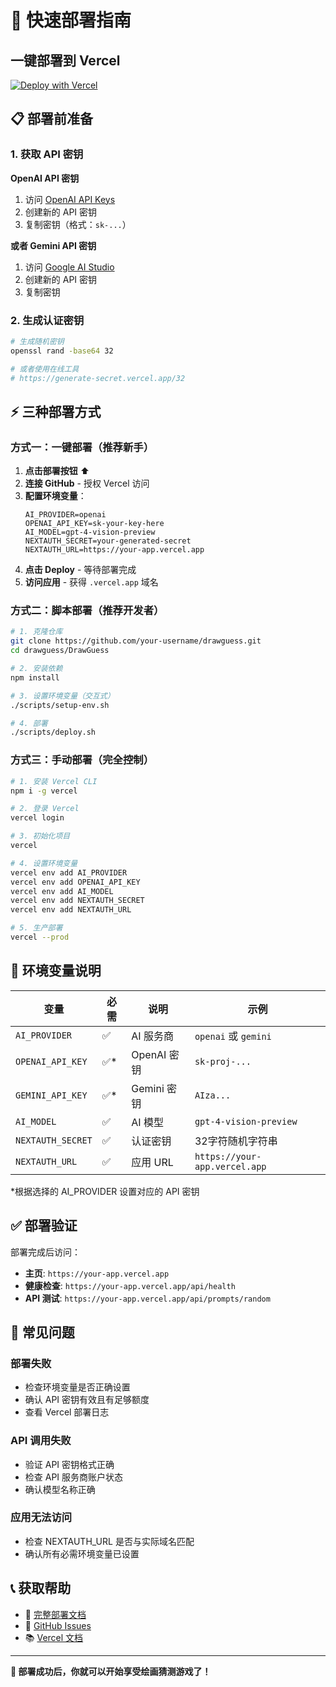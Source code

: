 # 🚀 快速部署指南

## 一键部署到 Vercel

[![Deploy with Vercel](https://vercel.com/button)](https://vercel.com/new/clone?repository-url=https%3A%2F%2Fgithub.com%2Fyour-username%2Fdrawguess&env=AI_PROVIDER,OPENAI_API_KEY,AI_MODEL,NEXTAUTH_SECRET&envDescription=AI%20service%20configuration%20and%20authentication%20secrets&envLink=https%3A%2F%2Fgithub.com%2Fyour-username%2Fdrawguess%23environment-variables&project-name=drawguess&repository-name=drawguess)

## 📋 部署前准备

### 1. 获取 API 密钥

**OpenAI API 密钥**
1. 访问 [OpenAI API Keys](https://platform.openai.com/api-keys)
2. 创建新的 API 密钥
3. 复制密钥（格式：`sk-...`）

**或者 Gemini API 密钥**
1. 访问 [Google AI Studio](https://makersuite.google.com/app/apikey)
2. 创建新的 API 密钥
3. 复制密钥

### 2. 生成认证密钥

```bash
# 生成随机密钥
openssl rand -base64 32

# 或者使用在线工具
# https://generate-secret.vercel.app/32
```

## ⚡ 三种部署方式

### 方式一：一键部署（推荐新手）

1. **点击部署按钮** ⬆️
2. **连接 GitHub** - 授权 Vercel 访问
3. **配置环境变量**：
   ```
   AI_PROVIDER=openai
   OPENAI_API_KEY=sk-your-key-here
   AI_MODEL=gpt-4-vision-preview
   NEXTAUTH_SECRET=your-generated-secret
   NEXTAUTH_URL=https://your-app.vercel.app
   ```
4. **点击 Deploy** - 等待部署完成
5. **访问应用** - 获得 `.vercel.app` 域名

### 方式二：脚本部署（推荐开发者）

```bash
# 1. 克隆仓库
git clone https://github.com/your-username/drawguess.git
cd drawguess/DrawGuess

# 2. 安装依赖
npm install

# 3. 设置环境变量（交互式）
./scripts/setup-env.sh

# 4. 部署
./scripts/deploy.sh
```

### 方式三：手动部署（完全控制）

```bash
# 1. 安装 Vercel CLI
npm i -g vercel

# 2. 登录 Vercel
vercel login

# 3. 初始化项目
vercel

# 4. 设置环境变量
vercel env add AI_PROVIDER
vercel env add OPENAI_API_KEY
vercel env add AI_MODEL
vercel env add NEXTAUTH_SECRET
vercel env add NEXTAUTH_URL

# 5. 生产部署
vercel --prod
```

## 🔧 环境变量说明

| 变量 | 必需 | 说明 | 示例 |
|------|------|------|------|
| `AI_PROVIDER` | ✅ | AI 服务商 | `openai` 或 `gemini` |
| `OPENAI_API_KEY` | ✅* | OpenAI 密钥 | `sk-proj-...` |
| `GEMINI_API_KEY` | ✅* | Gemini 密钥 | `AIza...` |
| `AI_MODEL` | ✅ | AI 模型 | `gpt-4-vision-preview` |
| `NEXTAUTH_SECRET` | ✅ | 认证密钥 | 32字符随机字符串 |
| `NEXTAUTH_URL` | ✅ | 应用 URL | `https://your-app.vercel.app` |

*根据选择的 AI_PROVIDER 设置对应的 API 密钥

## ✅ 部署验证

部署完成后访问：
- **主页**: `https://your-app.vercel.app`
- **健康检查**: `https://your-app.vercel.app/api/health`
- **API 测试**: `https://your-app.vercel.app/api/prompts/random`

## 🚨 常见问题

### 部署失败
- 检查环境变量是否正确设置
- 确认 API 密钥有效且有足够额度
- 查看 Vercel 部署日志

### API 调用失败
- 验证 API 密钥格式正确
- 检查 API 服务商账户状态
- 确认模型名称正确

### 应用无法访问
- 检查 NEXTAUTH_URL 是否与实际域名匹配
- 确认所有必需环境变量已设置

## 📞 获取帮助

- 📖 [完整部署文档](./DEPLOYMENT.md)
- 🐛 [GitHub Issues](https://github.com/your-username/drawguess/issues)
- 📚 [Vercel 文档](https://vercel.com/docs)

---

**🎉 部署成功后，你就可以开始享受绘画猜测游戏了！**